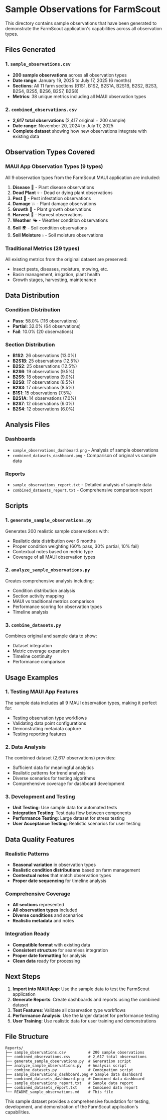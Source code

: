 # Sample Observations for FarmScout

This directory contains sample observations that have been generated to demonstrate the FarmScout application's capabilities across all observation types.

## Files Generated

### 1. `sample_observations.csv`
- **200 sample observations** across all observation types
- **Date range**: January 19, 2025 to July 17, 2025 (6 months)
- **Sections**: All 11 farm sections (B1S1, B1S2, B2S1A, B2S1B, B2S2, B2S3, B2S4, B2S5, B2S6, B2S7, B2S8)
- **Metrics**: 38 unique metrics including all MAUI observation types

### 2. `combined_observations.csv`
- **2,617 total observations** (2,417 original + 200 sample)
- **Date range**: November 20, 2024 to July 17, 2025
- **Complete dataset** showing how new observations integrate with existing data

## Observation Types Covered

### MAUI App Observation Types (9 types)
All 9 observation types from the FarmScout MAUI application are included:

1. **Disease** 🦠 - Plant disease observations
2. **Dead Plant** 💀 - Dead or dying plant observations  
3. **Pest** 🐛 - Pest infestation observations
4. **Damage** 💥 - Plant damage observations
5. **Growth** 🌱 - Plant growth observations
6. **Harvest** 🌾 - Harvest observations
7. **Weather** 🌤️ - Weather condition observations
8. **Soil** 🌍 - Soil condition observations
9. **Soil Moisture** 💧 - Soil moisture observations

### Traditional Metrics (29 types)
All existing metrics from the original dataset are preserved:
- Insect pests, diseases, moisture, mowing, etc.
- Basin management, irrigation, plant health
- Growth stages, harvesting, maintenance

## Data Distribution

### Condition Distribution
- **Pass**: 58.0% (116 observations)
- **Partial**: 32.0% (64 observations)  
- **Fail**: 10.0% (20 observations)

### Section Distribution
- **B1S2**: 26 observations (13.0%)
- **B2S1B**: 25 observations (12.5%)
- **B2S2**: 25 observations (12.5%)
- **B2S6**: 19 observations (9.5%)
- **B2S5**: 18 observations (9.0%)
- **B2S8**: 17 observations (8.5%)
- **B2S3**: 17 observations (8.5%)
- **B1S1**: 15 observations (7.5%)
- **B2S1A**: 14 observations (7.0%)
- **B2S7**: 12 observations (6.0%)
- **B2S4**: 12 observations (6.0%)

## Analysis Files

### Dashboards
- `sample_observations_dashboard.png` - Analysis of sample observations
- `combined_datasets_dashboard.png` - Comparison of original vs sample data

### Reports
- `sample_observations_report.txt` - Detailed analysis of sample data
- `combined_datasets_report.txt` - Comprehensive comparison report

## Scripts

### 1. `generate_sample_observations.py`
Generates 200 realistic sample observations with:
- Realistic date distribution over 6 months
- Proper condition weighting (60% pass, 30% partial, 10% fail)
- Contextual notes based on metric type
- Coverage of all MAUI observation types

### 2. `analyze_sample_observations.py`
Creates comprehensive analysis including:
- Condition distribution analysis
- Section activity mapping
- MAUI vs traditional metrics comparison
- Performance scoring for observation types
- Timeline analysis

### 3. `combine_datasets.py`
Combines original and sample data to show:
- Dataset integration
- Metric coverage expansion
- Timeline continuity
- Performance comparison

## Usage Examples

### 1. Testing MAUI App Features
The sample data includes all 9 MAUI observation types, making it perfect for:
- Testing observation type workflows
- Validating data point configurations
- Demonstrating metadata capture
- Testing reporting features

### 2. Data Analysis
The combined dataset (2,617 observations) provides:
- Sufficient data for meaningful analytics
- Realistic patterns for trend analysis
- Diverse scenarios for testing algorithms
- Comprehensive coverage for dashboard development

### 3. Development and Testing
- **Unit Testing**: Use sample data for automated tests
- **Integration Testing**: Test data flow between components
- **Performance Testing**: Large dataset for stress testing
- **User Acceptance Testing**: Realistic scenarios for user testing

## Data Quality Features

### Realistic Patterns
- **Seasonal variation** in observation types
- **Realistic condition distributions** based on farm management
- **Contextual notes** that match observation types
- **Proper date sequencing** for timeline analysis

### Comprehensive Coverage
- **All sections** represented
- **All observation types** included
- **Diverse conditions** and scenarios
- **Realistic metadata** and notes

### Integration Ready
- **Compatible format** with existing data
- **Consistent structure** for seamless integration
- **Proper date formatting** for analysis
- **Clean data** ready for processing

## Next Steps

1. **Import into MAUI App**: Use the sample data to test the FarmScout application
2. **Generate Reports**: Create dashboards and reports using the combined dataset
3. **Test Features**: Validate all observation type workflows
4. **Performance Analysis**: Use the larger dataset for performance testing
5. **User Training**: Use realistic data for user training and demonstrations

## File Structure

```
Reports/
├── sample_observations.csv          # 200 sample observations
├── combined_observations.csv        # 2,617 total observations
├── generate_sample_observations.py  # Generation script
├── analyze_sample_observations.py   # Analysis script
├── combine_datasets.py              # Combination script
├── sample_observations_dashboard.png # Sample data dashboard
├── combined_datasets_dashboard.png  # Combined data dashboard
├── sample_observations_report.txt   # Sample data report
├── combined_datasets_report.txt     # Combined data report
└── README_sample_observations.md    # This file
```

This sample dataset provides a comprehensive foundation for testing, development, and demonstration of the FarmScout application's capabilities. 